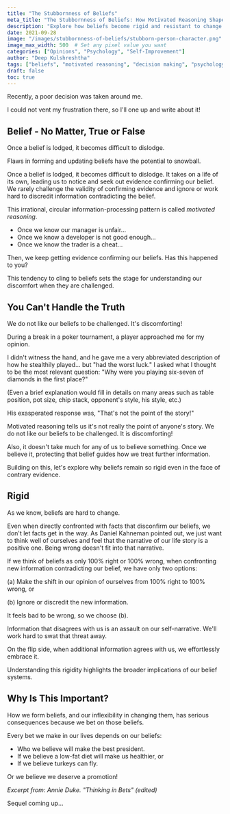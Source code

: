 ```yaml
---
title: "The Stubbornness of Beliefs"
meta_title: "The Stubbornness of Beliefs: How Motivated Reasoning Shapes Our Decisions | Psychology"
description: "Explore how beliefs become rigid and resistant to change through motivated reasoning. Learn why we cling to false beliefs and how this affects our decision-making process."
date: 2021-09-28
image: "/images/stubbornness-of-beliefs/stubborn-person-character.png"
image_max_width: 500  # Set any pixel value you want
categories: ["Opinions", "Psychology", "Self-Improvement"]
author: "Deep Kulshreshtha"
tags: ["beliefs", "motivated reasoning", "decision making", "psychology"]
draft: false
toc: true
---
```


Recently, a poor decision was taken around me.

I could not vent my frustration there, so I'll one up and write about it!

## Belief - No Matter, True or False

Once a belief is lodged, it becomes difficult to dislodge.

Flaws in forming and updating beliefs have the potential to snowball.

Once a belief is lodged, it becomes difficult to dislodge. It takes on a life of its own, leading us to notice and seek out evidence confirming our belief. We rarely challenge the validity of confirming evidence and ignore or work hard to discredit information contradicting the belief.

This irrational, circular information-processing pattern is called *motivated reasoning*.

- Once we know our manager is unfair...
- Once we know a developer is not good enough...
- Once we know the trader is a cheat...

Then, we keep getting evidence confirming our beliefs. Has this happened to you?

This tendency to cling to beliefs sets the stage for understanding our discomfort when they are challenged.

## You Can't Handle the Truth

We do not like our beliefs to be challenged. It's discomforting!

During a break in a poker tournament, a player approached me for my opinion.

I didn't witness the hand, and he gave me a very abbreviated description of how he stealthily played... but "had the worst luck." I asked what I thought to be the most relevant question: "Why were you playing six-seven of diamonds in the first place?"

(Even a brief explanation would fill in details on many areas such as table position, pot size, chip stack, opponent's style, his style, etc.)

His exasperated response was, "That's not the point of the story!"

Motivated reasoning tells us it's not really the point of anyone's story. We do not like our beliefs to be challenged. It is discomforting!

Also, it doesn't take much for any of us to believe something. Once we believe it, protecting that belief guides how we treat further information.

Building on this, let's explore why beliefs remain so rigid even in the face of contrary evidence.

## Rigid

As we know, beliefs are hard to change.

Even when directly confronted with facts that disconfirm our beliefs, we don't let facts get in the way. As Daniel Kahneman pointed out, we just want to think well of ourselves and feel that the narrative of our life story is a positive one. Being wrong doesn't fit into that narrative.

If we think of beliefs as only 100% right or 100% wrong, when confronting new information contradicting our belief, we have only two options:

(a) Make the shift in our opinion of ourselves from 100% right to 100% wrong, or

(b) Ignore or discredit the new information.

It feels bad to be wrong, so we choose (b).

Information that disagrees with us is an assault on our self-narrative. We'll work hard to swat that threat away.

On the flip side, when additional information agrees with us, we effortlessly embrace it.

Understanding this rigidity highlights the broader implications of our belief systems.

## Why Is This Important?

How we form beliefs, and our inflexibility in changing them, has serious consequences because we bet on those beliefs.

Every bet we make in our lives depends on our beliefs:

- Who we believe will make the best president.
- If we believe a low-fat diet will make us healthier, or
- If we believe turkeys can fly.

Or we believe we deserve a promotion!

*Excerpt from: Annie Duke. "Thinking in Bets" (edited)*

Sequel coming up...



